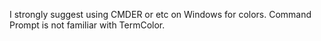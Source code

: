 I strongly suggest using CMDER or etc on Windows for colors. Command Prompt is not familiar with 
TermColor.
